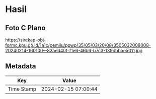 # Hasil

## Foto C Plano

https://sirekap-obj-formc.kpu.go.id/1a1c/pemilu/ppwp/35/05/03/20/08/3505032008008-20240214-160100--83aed40f-f1e6-46b6-b7c3-139dbbae5011.jpg


## Metadata

| Key        | Value               |
| ---------- | ------------------- |
| Time Stamp | 2024-02-15 07:00:44 |



